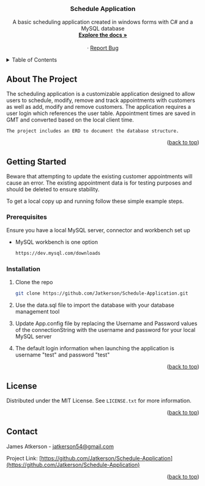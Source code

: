 <a name="readme-top"></a>


<!-- PROJECT LOGO -->
<br />
<div align="center">

<h3 align="center">Schedule Application</h3>

  <p align="center">
    A basic scheduling application created in windows forms with C# and a MySQL database
    <br />
    <a href="https://github.com/Jatkerson/Schedule-Application"><strong>Explore the docs »</strong></a>
    <br />
    <br />
    ·
    <a href="https://github.com/Jatkerson/Schedule-Application/issues">Report Bug</a>
  </p>
</div>



<!-- TABLE OF CONTENTS -->
<details>
  <summary>Table of Contents</summary>
  <ol>
    <li>
      <a href="#getting-started">Getting Started</a>
      <ul>
        <li><a href="#prerequisites">Prerequisites</a></li>
        <li><a href="#installation">Installation</a></li>
      </ul>
    </li>
    <li><a href="#license">License</a></li>
    <li><a href="#contact">Contact</a></li>
  </ol>
</details>


<!-- ABOUT THE PROJECT -->
## About The Project

<p align="left">
    The scheduling application is a customizable application designed to allow users to schedule, modify, remove and track appointments with customers as well as add, modify and remove customers. The application requires a user login which references the user table. Appointment times are saved in GMT and converted based on the local client time.
  
    The project includes an ERD to document the database structure.
</p>

<p align="right">(<a href="#readme-top">back to top</a>)</p>


<!-- GETTING STARTED -->
## Getting Started

Beware that attempting to update the existing customer appointments will cause an error. The existing appointment data is for testing purposes and should be deleted to ensure stability.

To get a local copy up and running follow these simple example steps.


### Prerequisites

Ensure you have a local MySQL server, connector and workbench set up
* MySQL workbench is one option
  ```sh
  https://dev.mysql.com/downloads
  ```

### Installation

1. Clone the repo
   ```sh
   git clone https://github.com/Jatkerson/Schedule-Application.git
   ```
   
2. Use the data.sql file to import the database with your database management tool

3. Update App.config file by replacing the Username and Password values of the connectionString with the username and password for your local MySQL server

4. The default login information when launching the application is username "test" and password "test"


<p align="right">(<a href="#readme-top">back to top</a>)</p>



<!-- LICENSE -->
## License

Distributed under the MIT License. See `LICENSE.txt` for more information.

<p align="right">(<a href="#readme-top">back to top</a>)</p>



<!-- CONTACT -->
## Contact

James Atkerson - jatkerson54@gmail.com

Project Link: [https://github.com/Jatkerson/Schedule-Application](https://github.com/Jatkerson/Schedule-Application)

<p align="right">(<a href="#readme-top">back to top</a>)</p>



<!-- MARKDOWN LINKS & IMAGES -->
<!-- https://www.markdownguide.org/basic-syntax/#reference-style-links -->
[linkedin-shield]: https://img.shields.io/badge/-LinkedIn-black.svg?style=for-the-badge&logo=linkedin&colorB=555
[linkedin-url]: https://linkedin.com/in/james-atkerson
